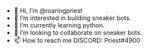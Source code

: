 - 👋 Hi, I’m @roaringpriest
- 👀 I’m interested in building sneaker bots.
- 🌱 I’m currently learning python.
- 💞️ I’m looking to collaborate on sneaker bots.
- 📫 How to reach me DISCORD: Priest#4900

<!---
roaringpriest/roaringpriest is a ✨ special ✨ repository because its `README.md` (this file) appears on your GitHub profile.
You can click the Preview link to take a look at your changes.
--->
